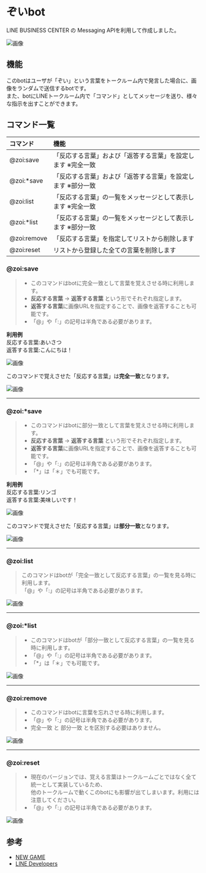 # ぞいbot

LINE BUSINESS CENTER の Messaging APIを利用して作成しました。  

![画像](https://raw.githubusercontent.com/KikurageChan/Box/master/zoi_sample.png?token=AREbEmBGo2fazOi13QyDYwP8vkF_bzf-ks5YQrmRwA%3D%3D)

## 機能
このbotはユーザが「ぞい」という言葉をトークルーム内で発言した場合に、画像をランダムで送信するbotです。  
また、botにLINEトークルーム内で「コマンド」としてメッセージを送り、様々な指示を出すことができます。  

## コマンド一覧
|コマンド|機能|
|:--|:--|
|@zoi:save|「反応する言葉」および「返答する言葉」を設定します ※完全一致|
|@zoi:*save|「反応する言葉」および「返答する言葉」を設定します ※部分一致|
|@zoi:list|「反応する言葉」の一覧をメッセージとして表示します ※完全一致|
|@zoi:*list|「反応する言葉」の一覧をメッセージとして表示します ※部分一致|
|@zoi:remove|「反応する言葉」を指定してリストから削除します|
|@zoi:reset|リストから登録した全ての言葉を削除します

### @zoi:save
> - このコマンドはbotに完全一致として言葉を覚えさせる時に利用します。  
> - **反応する言葉** -> **返答する言葉** という形でそれぞれ指定します。  
> - **返答する言葉**に画像URLを指定することで、画像を返答することも可能です。  
> - 「@」や「:」の記号は半角である必要があります。  

**利用例**  
反応する言葉:あいさつ  
返答する言葉:こんにちは！  

![画像](https://raw.githubusercontent.com/KikurageChan/Box/master/hello_save.png?token=AREbEhazJ4aTdGidy7yt0Gd9EhoJP535ks5YQrK2wA%3D%3D)

このコマンドで覚えさせた「反応する言葉」は**完全一致**となります。  

![画像](https://raw.githubusercontent.com/KikurageChan/Box/master/hello_return.png?token=AREbEtP2tshwQdO_FovnSL8GPnsy8Cg6ks5YQrLvwA%3D%3D)

---
### @zoi:*save
> - このコマンドはbotに部分一致として言葉を覚えさせる時に利用します。  
> - **反応する言葉** -> **返答する言葉** という形でそれぞれ指定します。  
> - **返答する言葉**に画像URLを指定することで、画像を返答することも可能です。  
> - 「@」や「:」の記号は半角である必要があります。  
> - 「*」は「＊」でも可能です。

**利用例**  
反応する言葉:リンゴ  
返答する言葉:美味しいです！

![画像](https://raw.githubusercontent.com/KikurageChan/Box/master/apple_save.png?token=AREbEvXAUEXVtiZWGEE1HFMTcc6q70hPks5YQrPcwA%3D%3D)

このコマンドで覚えさせた「反応する言葉」は**部分一致**となります。  

![画像](https://raw.githubusercontent.com/KikurageChan/Box/master/apple_return.png?token=AREbEklwnToLRZucp4ncOYffVccxo7WHks5YQrQOwA%3D%3D)

---
### @zoi:list
> このコマンドはbotが「完全一致として反応する言葉」の一覧を見る時に利用します。  
> 「@」や「:」の記号は半角である必要があります。  

![画像](https://raw.githubusercontent.com/KikurageChan/Box/master/list_sample.png?token=AREbEr4buZ4xD-qNiby9YDKIEPyxhOUoks5YQrRBwA%3D%3D)

---
### @zoi:*list
> - このコマンドはbotが「部分一致として反応する言葉」の一覧を見る時に利用します。  
> - 「@」や「:」の記号は半角である必要があります。  
> - 「*」は「＊」でも可能です。

![画像](https://raw.githubusercontent.com/KikurageChan/Box/master/list2_sample.png?token=AREbEseeHrJPYYPa07eP3C5h9h4ERA7Xks5YQrc0wA%3D%3D)

---
### @zoi:remove
> - このコマンドはbotに言葉を忘れさせる時に利用します。  
> - 「@」や「:」の記号は半角である必要があります。  
> - 完全一致 と 部分一致 とを区別する必要はありません。

![画像](https://raw.githubusercontent.com/KikurageChan/Box/master/remove_sample.png?token=AREbEl4o8G9T7WInn0bjCoibdW--FZuAks5YQrdkwA%3D%3D)

---
### @zoi:reset
> - 現在のバージョンでは、覚える言葉はトークルームごとではなく全て統一として実装しているため、  
> 他のトークルームで動くこのbotにも影響が出てしまいます。利用には注意してください。
> - 「@」や「:」の記号は半角である必要があります。  

![画像](https://raw.githubusercontent.com/KikurageChan/Box/master/reset_sample.png?token=AREbEgAvUJmtzSqFeImgjhmtB5W2IDXRks5YQrkwwA%3D%3D)

## 参考
- [NEW GAME](http://newgame-anime.com/)  
- [LINE Developers](https://developers.line.me/bot-api/api-reference)
